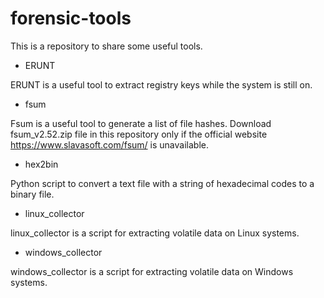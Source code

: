 # forensic-tools

This is a repository to share some useful tools.

* ERUNT

ERUNT is a useful tool to extract registry keys while the system is still on.

* fsum

Fsum is a useful tool to generate a list of file hashes.
Download fsum_v2.52.zip file in this repository only if the official website https://www.slavasoft.com/fsum/ is unavailable.

* hex2bin

Python script to convert a text file with a string of hexadecimal codes to a binary file.

* linux_collector

linux_collector is a script for extracting volatile data on Linux systems. 

* windows_collector

windows_collector is a script for extracting volatile data on Windows systems.
